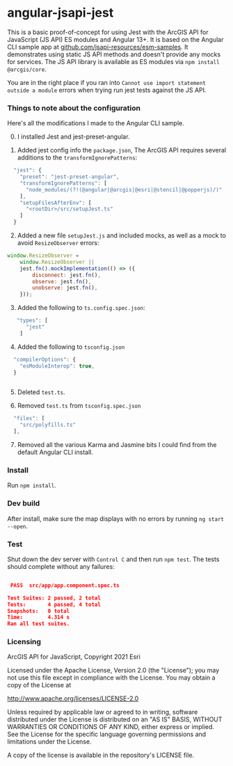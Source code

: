 # angular-jsapi-jest

This is a basic proof-of-concept for using Jest with the ArcGIS API for JavaScript (JS API) ES modules and Angular 13+. It is based on the Angular CLI sample app at [github.com/jsapi-resources/esm-samples](https://github.com/Esri/jsapi-resources/tree/master/esm-samples/jsapi-angular-cli). It demonstrates using static JS API methods and doesn't provide any mocks for services. The JS API library is available as ES modules via `npm install @arcgis/core`.

You are in the right place if you ran into `Cannot use import statement outside a module` errors when trying run jest tests against the JS API.

### Things to note about the configuration

Here's all the modifications I made to the Angular CLI sample. 

0. I installed Jest and jest-preset-angular.
 
1. Added jest config info the `package.json`, The ArcGIS API requires several additions to the `transformIgnorePatterns`:
 
```js
  "jest": {
    "preset": "jest-preset-angular",
    "transformIgnorePatterns": [
      "node_modules/(?!(@angular|@arcgis|@esri|@stencil|@popperjs)/)"
    ],
    "setupFilesAfterEnv": [
      "<rootDir>/src/setupJest.ts"
    ]
  }
```

2. Added a new file `setupJest.js` and included mocks, as well as a mock to avoid `ResizeObserver` errors:

```js
window.ResizeObserver =
    window.ResizeObserver ||
    jest.fn().mockImplementation(() => ({
        disconnect: jest.fn(),
        observe: jest.fn(),
        unobserve: jest.fn(),
    }));
```

3. Added the following to `ts.config.spec.json`:

```js
   "types": [
      "jest"
    ]  
```

4. Added the following to `tsconfig.json`

```js
  "compilerOptions": {
    "esModuleInterop": true,
  }
 
```

5. Deleted `test.ts`.

6. Removed `test.ts` from `tsconfig.spec.json`

```js
  "files": [
    "src/polyfills.ts"
  ],
```

7. Removed all the various Karma and Jasmine bits I could find from the default Angular CLI install.

### Install

Run `npm install`.

### Dev build

After install, make sure the map displays with no errors by running `ng start --open`.

### Test

Shut down the dev server with `Control C` and then run `npm test`. The tests should complete without any failures:

```json

 PASS  src/app/app.component.spec.ts

Test Suites: 2 passed, 2 total
Tests:       4 passed, 4 total
Snapshots:   0 total
Time:        4.314 s
Ran all test suites.

```

### Licensing

ArcGIS API for JavaScript, Copyright 2021 Esri

Licensed under the Apache License, Version 2.0 (the "License"); you may not use this file except in compliance with the License. You may obtain a copy of the License at

http://www.apache.org/licenses/LICENSE-2.0

Unless required by applicable law or agreed to in writing, software distributed under the License is distributed on an "AS IS" BASIS, WITHOUT WARRANTIES OR CONDITIONS OF ANY KIND, either express or implied. See the License for the specific language governing permissions and limitations under the License.

A copy of the license is available in the repository's LICENSE file.
